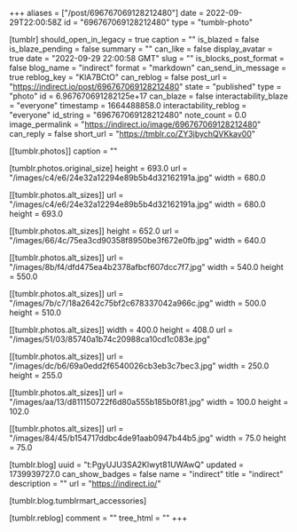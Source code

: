 +++
aliases = ["/post/696767069128212480"]
date = 2022-09-29T22:00:58Z
id = "696767069128212480"
type = "tumblr-photo"

[tumblr]
should_open_in_legacy = true
caption = ""
is_blazed = false
is_blaze_pending = false
summary = ""
can_like = false
display_avatar = true
date = "2022-09-29 22:00:58 GMT"
slug = ""
is_blocks_post_format = false
blog_name = "indirect"
format = "markdown"
can_send_in_message = true
reblog_key = "KlA7BCtO"
can_reblog = false
post_url = "https://indirect.io/post/696767069128212480"
state = "published"
type = "photo"
id = 6.967670691282125e+17
can_blaze = false
interactability_blaze = "everyone"
timestamp = 1664488858.0
interactability_reblog = "everyone"
id_string = "696767069128212480"
note_count = 0.0
image_permalink = "https://indirect.io/image/696767069128212480"
can_reply = false
short_url = "https://tmblr.co/ZY3jbychQVKkay00"

[[tumblr.photos]]
caption = ""

[tumblr.photos.original_size]
height = 693.0
url = "/images/c4/e6/24e32a12294e89b5b4d32162191a.jpg"
width = 680.0

[[tumblr.photos.alt_sizes]]
url = "/images/c4/e6/24e32a12294e89b5b4d32162191a.jpg"
width = 680.0
height = 693.0

[[tumblr.photos.alt_sizes]]
height = 652.0
url = "/images/66/4c/75ea3cd90358f8950be3f672e0fb.jpg"
width = 640.0

[[tumblr.photos.alt_sizes]]
url = "/images/8b/f4/dfd475ea4b2378afbcf607dcc7f7.jpg"
width = 540.0
height = 550.0

[[tumblr.photos.alt_sizes]]
url = "/images/7b/c7/18a2642c75bf2c678337042a966c.jpg"
width = 500.0
height = 510.0

[[tumblr.photos.alt_sizes]]
width = 400.0
height = 408.0
url = "/images/51/03/85740a1b74c20988ca10cd1c083e.jpg"

[[tumblr.photos.alt_sizes]]
url = "/images/dc/b6/69a0edd2f6540026cb3eb3c7bec3.jpg"
width = 250.0
height = 255.0

[[tumblr.photos.alt_sizes]]
url = "/images/aa/13/d811150722f6d80a555b185b0f81.jpg"
width = 100.0
height = 102.0

[[tumblr.photos.alt_sizes]]
url = "/images/84/45/b154717ddbc4de91aab0947b44b5.jpg"
width = 75.0
height = 75.0

[tumblr.blog]
uuid = "t:PgyUJU3SA2Klwyt81UWAwQ"
updated = 1739939727.0
can_show_badges = false
name = "indirect"
title = "indirect"
description = ""
url = "https://indirect.io/"

[tumblr.blog.tumblrmart_accessories]

[tumblr.reblog]
comment = ""
tree_html = ""
+++
